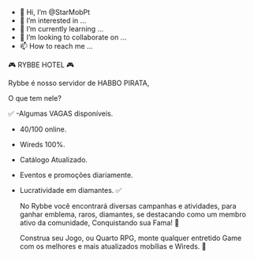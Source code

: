 - 👋 Hi, I’m @StarMobPt
- 👀 I’m interested in ...
- 🌱 I’m currently learning ...
- 💞️ I’m looking to collaborate on ...
- 📫 How to reach me ...

<!---
StarMobPt/StarMobPt is a ✨ special ✨ repository because its `README.md` (this file) appears on your GitHub profile.
You can click the Preview link to take a look at your changes.
--->





🎮  RYBBE HOTEL 🎮 

Rybbe é nosso servidor de HABBO PIRATA,

O que tem nele?

✅ -Algumas VAGAS disponíveis.
- 40/100 online.
- Wireds 100%.
- Catálogo Atualizado.
- Eventos e promoções diariamente.
- Lucratividade em diamantes.  ✅

   No Rybbe você encontrará diversas campanhas e atividades, para ganhar emblema, raros, diamantes, se destacando como um membro ativo da comunidade,  Conquistando sua Fama!  🎉  

  Construa seu Jogo, ou Quarto RPG, monte qualquer entretido  Game com os melhores e mais atualizados mobílias e Wireds. 🎉
